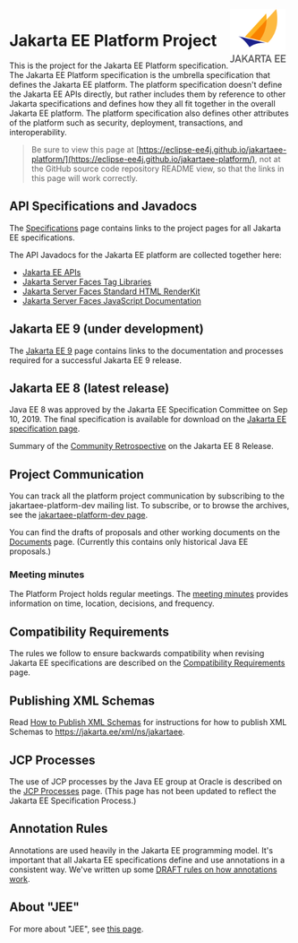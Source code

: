 <img src="assets/images/jakarta_ee_logo_schooner_color_stacked_default.png" width="100" style="float: right; margin-right: 10px;"/>

# Jakarta EE Platform Project

This is the project for the Jakarta EE Platform specification.  The Jakarta
EE Platform specification is the umbrella specification that defines
the Jakarta EE platform.  The platform specification doesn't define the
Jakarta EE APIs directly, but rather includes them by reference to other
Jakarta specifications and defines how they all fit together in the
overall Jakarta EE platform.  The platform specification also defines
other attributes of the platform such as security, deployment,
transactions, and interoperability.

> Be sure to view this page at
[https://eclipse-ee4j.github.io/jakartaee-platform/](https://eclipse-ee4j.github.io/jakartaee-platform/),
not at the GitHub source code repository README view, so that the links in
this page will work correctly.

## API Specifications and Javadocs

The [Specifications](Specifications) page contains links to the project
pages for all Jakarta EE specifications.

The API Javadocs for the Jakarta EE platform are collected together here:

* [Jakarta EE APIs](https://jakarta.ee/specifications/platform/8/apidocs/)
* [Jakarta Server Faces Tag Libraries](https://jakarta.ee/specifications/faces/2.3/vdldoc/)
* [Jakarta Server Faces Standard HTML RenderKit](https://jakarta.ee/specifications/faces/2.3/renderkitdoc)
* [Jakarta Server Faces JavaScript Documentation](https://jakarta.ee/specifications/faces/2.3/jsdoc)

## Jakarta EE 9 (under development)

The [Jakarta EE 9](jakartaee9/JakartaEE9) page contains links to the documentation and processes required for a successful Jakarta EE 9 release.

## Jakarta EE 8 (latest release)

Java EE 8 was approved by the Jakarta EE Specification Committee
on Sep 10, 2019.
The final specification is available for download on the
[Jakarta EE specification page](https://jakarta.ee/specifications/platform/8/).

Summary of the [Community Retrospective](jakartaee8/Summary_of_Community_Retrospective_on_Jakarta_EE_8_Release.pdf) on the Jakarta EE 8 Release.

## Project Communication

You can track all the platform project communication by
subscribing to the jakartaee-platform-dev mailing list.
To subscribe, or to browse the archives, see the
[jakartaee-platform-dev page](https://accounts.eclipse.org/mailing-list/jakartaee-platform-dev).

You can find the drafts of proposals and other working
documents on the [Documents](Documents) page.
(Currently this contains only historical Java EE proposals.)

### Meeting minutes

The Platform Project holds regular meetings.  The [meeting minutes](minutes/minutes.html) provides information on time, location, decisions, and frequency.

## Compatibility Requirements

The rules we follow to ensure backwards compatibility when revising
Jakarta EE specifications are described on the
[Compatibility Requirements](CompatibilityRequirements) page.

## Publishing XML Schemas

Read [How to Publish XML Schemas](publish-xml-schemas) for instructions for how to publish XML Schemas to https://jakarta.ee/xml/ns/jakartaee.

## JCP Processes

The use of JCP processes by the Java EE group at Oracle is described on the
[JCP Processes](JCPProcesses) page.
(This page has not been updated to reflect the Jakarta EE Specification Process.)

## Annotation Rules

Annotations are used heavily in the Jakarta EE programming model.
It's important that all Jakarta EE specifications define and use
annotations in a consistent way.
We've written up some [DRAFT rules on how annotations work](AnnotationRules).

## About "JEE"

For more about "JEE", see [this page](JEE).
